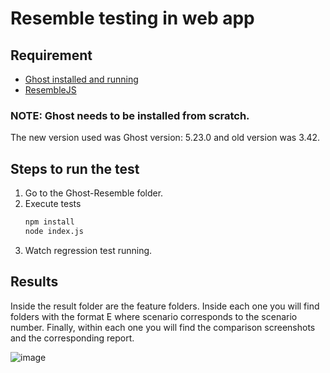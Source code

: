 ﻿# Resemble testing in web app

## Requirement

*  [Ghost installed and running](https://ghost.org/docs/install/local/)
*  [ResembleJS](https://rsmbl.github.io/Resemble.js/)

### NOTE: Ghost needs to be installed from scratch.
The new version used was Ghost version: 5.23.0 and old version was 3.42.

## Steps to run the test

1. Go to the Ghost-Resemble folder.
3. Execute tests
    ```sh        
    npm install
    node index.js
    ```
4. Watch regression test running.

## Results

Inside the result folder are the feature folders. Inside each one you will find folders with the format E<scenario> where scenario corresponds to the scenario number. Finally, within each one you will find the comparison screenshots and the corresponding report.

![image](https://user-images.githubusercontent.com/31069035/202922305-78746b63-e279-49d1-97ff-434380b4f688.png)
